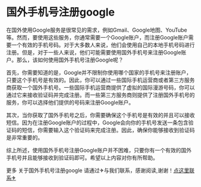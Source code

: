 # 国外手机号注册google

在国外使用Google服务是很常见的需求，例如Gmail、Google地图、YouTube等。然而，要使用这些服务，你通常需要一个Google账户，而注册Google账户需要一个有效的手机号码。对于大多数人来说，他们会使用自己的本地手机号码进行注册。但是，对于一些人来说，他们可能需要使用国外手机号来注册Google账户。那么，该如何使用国外手机号注册Google呢？

首先，你需要知道的是，Google并不限制你使用哪个国家的手机号来注册账户，只要这个手机号是有效的。因此，你可以通过一些国际手机运营商或者第三方服务商获取一个国外手机号。一些国际手机运营商提供了虚拟的国际漫游号码，你可以通过它来接收验证码并完成注册。而一些第三方服务商则提供了注册国外手机号的服务，你可以选择他们提供的号码来注册Google账户。

其次，当你获取了国外手机号之后，你需要确保这个手机号是有效的并且可以接收短信。因为在注册Google账户的过程中，Google会向你的手机号发送一条包含验证码的短信，你需要输入这个验证码来完成注册。因此，确保你能够接收到验证码是非常重要的。

综上所述，使用国外手机号注册Google账户并不困难，只要你有一个有效的国外手机号并且能够接收到验证码即可。希望以上内容对你有所帮助。

更多 关于国外手机号注册google 请通过✈与我们联系，感谢阅读,谢谢！[点这里联系✈](https://lm.k02.cc)